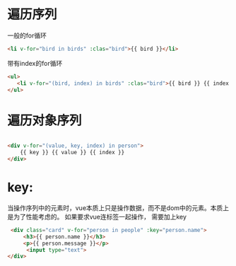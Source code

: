 
# 遍历序列
一般的for循环
```html
<li v-for="bird in birds" :clas="bird">{{ bird }}</li>
```

带有index的for循环

```html
<ul>
   <li v-for="(bird, index) in birds" :clas="bird">{{ bird }} {{ index }}</li>
</ul>
```

# 遍历对象序列

```html

<div v-for="(value, key, index) in person">
	{{ key }} {{ value }} {{ index }}
</div>
```

# key:
当操作序列中的元素时，vue本质上只是操作数据，而不是dom中的元素。本质上是为了性能考虑的。 如果要求vue连标签一起操作， 需要加上key

```html
 <div class="card" v-for="person in people" :key="person.name">
     <h3>{{ person.name }}</h3>
     <p>{{ person.message }}</p>
	  <input type="text">
</div>
```